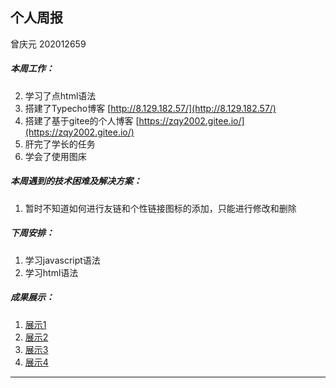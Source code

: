 ## 个人周报

曾庆元 202012659



##### 本周工作：

2. 学习了点html语法
3. 搭建了Typecho博客 [http://8.129.182.57/](http://8.129.182.57/)
4. 搭建了基于gitee的个人博客 [https://zqy2002.gitee.io/](https://zqy2002.gitee.io/)
5. 肝完了学长的任务
7. 学会了使用图床

##### 本周遇到的技术困难及解决方案：

1. 暂时不知道如何进行友链和个性链接图标的添加，只能进行修改和删除

##### 下周安排：

1. 学习javascript语法
2. 学习html语法

##### 成果展示：

1. [展示1](https://zqy2002.gitee.io/2021/01/16/%E7%BA%BF%E6%80%A7%E8%A1%A8/)
2. [展示2](https://zqy2002.gitee.io/2021/01/17/%E7%BA%BF%E6%80%A7%E8%A1%A8%E7%9A%84%E9%93%BE%E5%BC%8F%E5%82%A8%E5%AD%98%EF%BC%88%E9%93%BE%E8%A1%A8%EF%BC%89/)
3. [展示3](https://zqy2002.gitee.io/2021/01/14/%E6%97%B6%E9%92%9F%E6%89%93%E7%82%B9/)
4. [展示4](http://8.129.182.57/index.php/archives/15/)

---
